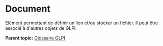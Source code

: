 Document
========

Élément permettant de définir un lien et/ou stocker un fichier. Il peut
être associé à d'autres objets de GLPI.

**Parent topic:** [Glossaire GLPI](../../glpi/glossary.html)

